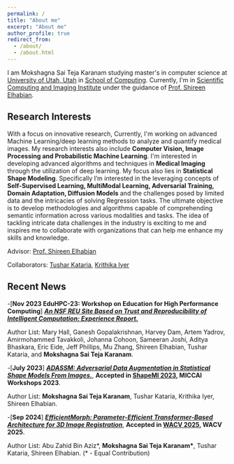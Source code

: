 ```yaml
---
permalink: /
title: "About me"
excerpt: "About me"
author_profile: true
redirect_from: 
  - /about/
  - /about.html
---
```

I am Mokshagna Sai Teja Karanam studying master's in computer science at [University of Utah, Utah](https://www.utah.edu/) in [School of Computing](https://www.cs.utah.edu/). Currently, I'm in [Scientific Computing and Imaging Institute](https://www.sci.utah.edu/) under the guidance of [Prof. Shireen Elhabian](https://www.sci.utah.edu/~shireen/).

Research Interests
------
With a focus on innovative research, Currently, I'm working on advanced Machine Learning/deep learning methods to analyze and quantify medical images. My research interests also include **Computer Vision, Image Processing and Probabilistic Machine Learning**. I'm interested in developing advanced algorithms and techniques in **Medical Imaging** through the utilization of deep learning. My focus also lies in  **Statistical Shape Modeling**. Specifically I’m interested in the leveraging concepts of **Self-Supervised Learning, MultiModal Learning, Adversarial Training, Domain Adaptation, Diffusion Models** and the challenges posed by limited data and the intricacies of solving Regression tasks. The ultimate objective is to develop methodologies and algorithms capable of comprehending semantic information across various modalities and tasks. The idea of tackling intricate data challenges in the industry is exciting to me and inspires me to collaborate with organizations that can help me enhance my skills and knowledge. 

Advisor: [Prof. Shireen Elhabian](https://www.sci.utah.edu/~shireen/)

Collaborators: [Tushar Kataria](https://tushaarkataria.github.io/), [Krithika Iyer](https://www.linkedin.com/in/iyerkrithika21/)

Recent News
------
-[**Nov 2023 EduHPC-23: Workshop on Education for High Performance Computing**] [***An NSF REU Site Based on Trust and Reproducibility of Intelligent Computation: Experience Report.***](https://dl.acm.org/doi/abs/10.1145/3624062.3624100)

Author List: Mary Hall, Ganesh Gopalakrishnan, Harvey Dam, Artem Yadrov, Amirmohammed Tavakkoli, Johanna Cohoon, Sameeran Joshi, Aditya Bhaskara, Eric Eide, Jeff Phillips, Mu Zhang, Shireen Elhabian, Tushar Kataria, and **Mokshagna Sai Teja Karanam**.

-[**July 2023**] [***ADASSM: Adversarial Data Augmentation in Statistical Shape Models From Images.***](https://link.springer.com/chapter/10.1007/978-3-031-46914-5_8), **Accepted in [ShapeMI 2023](https://shapemi.github.io/), MICCAI Workshops 2023**.

Author  List: **Mokshagna Sai Teja Karanam**, Tushar Kataria, Krithika Iyer, Shireen Elhabian.

-[**Sep 2024**] [***EfficientMorph: Parameter-Efficient Transformer-Based Architecture for 3D Image Registration***](), **Accepted in [WACV 2025](https://wacv2025.thecvf.com), WACV 2025**.

Author  List: Abu Zahid Bin Aziz\*, **Mokshagna Sai Teja Karanam\***, Tushar Kataria, Shireen Elhabian. (* - Equal Contribution)